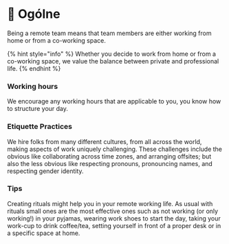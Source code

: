 # 🏴 Ogólne

Being a remote team means that team members are either working from home or from a co-working space.

{% hint style="info" %}
Whether you decide to work from home or from a co-working space, we value the balance between private and professional life.
{% endhint %}

### Working hours

We encourage any working hours that are applicable to you, you know how to structure your day.

### Etiquette Practices

We hire folks from many different cultures, from all across the world, making aspects of work uniquely challenging. These challenges include the obvious like collaborating across time zones, and arranging offsites; but also the less obvious like respecting pronouns, pronouncing names, and respecting gender identity.

### Tips

Creating rituals might help you in your remote working life. As usual with rituals small ones are the most effective ones such as not working (or only working!) in your pyjamas, wearing work shoes to start the day, taking your work-cup to drink coffee/tea, setting yourself in front of a proper desk or in a specific space at home.
